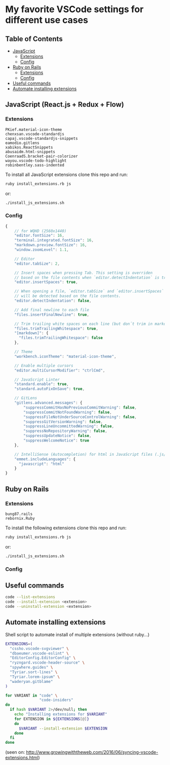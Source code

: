 # My favorite VSCode settings for different use cases

## Table of Contents

- [JavaScript](#javascript-reactjs--redux--flow)
  - [Extensions](#extensions)
  - [Config](#config)
- [Ruby on Rails](#ruby-on-rails)
  - [Extensions](#extensions-1)
  - [Config](#config-1)
- [Useful commands](#useful-commands)
- [Automate installing extensions](automate-installing-extensions)


## JavaScript (React.js + Redux + Flow)
### Extensions
  
`PKief.material-icon-theme`  
`chenxsan.vscode-standardjs`  
`capaj.vscode-standardjs-snippets`  
`eamodio.gitlens`  
`xabikos.ReactSnippets`  
`abusaidm.html-snippets`  
`CoenraadS.bracket-pair-colorizer`  
`wayou.vscode-todo-highlight`  
`robinbentley.sass-indented`  
  
To install all JavaScript extensions clone this repo and run:

```bash
ruby install_extensions.rb js
```
or:
```bash
./install_js_extensions.sh
```  

### Config

```javascript
{
    // for WQHD (2560x1440)
    "editor.fontSize": 16,
    "terminal.integrated.fontSize": 16,
    "markdown.preview.fontSize": 16,
    "window.zoomLevel": 1.1,

    // Editor
    "editor.tabSize": 2,

    // Insert spaces when pressing Tab. This setting is overriden
    // based on the file contents when `editor.detectIndentation` is true.
    "editor.insertSpaces": true,

    // When opening a file, `editor.tabSize` and `editor.insertSpaces`
    // will be detected based on the file contents.
    "editor.detectIndentation": false,

    // Add final newline to each file
    "files.insertFinalNewline": true,

    // Trim trailing white spaces on each line (but don´t trim in markdown files)
    "files.trimTrailingWhitespace": true,  
    "[markdown]": {
      "files.trimTrailingWhitespace": false
    },

    // Theme
    "workbench.iconTheme": "material-icon-theme",

    // Enable multiple cursors
    "editor.multiCursorModifier": "ctrlCmd",

    // JavaScript Linter
    "standard.enable": true,
    "standard.autoFixOnSave": true,

    // GitLens
    "gitlens.advanced.messages": {
        "suppressCommitHasNoPreviousCommitWarning": false,
        "suppressCommitNotFoundWarning": false,
        "suppressFileNotUnderSourceControlWarning": false,
        "suppressGitVersionWarning": false,
        "suppressLineUncommittedWarning": false,
        "suppressNoRepositoryWarning": false,
        "suppressUpdateNotice": false,
        "suppressWelcomeNotice": true
    },

    // IntelliSense (Autocompletion) for html in JavaScript files (.js/.jsx)
    "emmet.includeLanguages": {
      "javascript": "html"
    }
}
```

## Ruby on Rails
### Extensions
  
`bung87.rails`  
`rebornix.Ruby`  
  
To install the following extensions clone this repo and run:
  
```bash  
ruby install_extensions.rb js  
```  
or:  
```bash  
./install_js_extensions.sh  
```  

### Config

## Useful commands

```bash
code --list-extensions
code --install-extension <extension>
code --uninstall-extension <extension>
```

## Automate installing extensions

Shell script to automate install of multiple extensions (without ruby...)

```bash
EXTENSIONS=(
  "cssho.vscode-svgviewer" \
  "dbaeumer.vscode-eslint" \
  "EditorConfig.EditorConfig" \
  "ryzngard.vscode-header-source" \
  "spywhere.guides" \
  "Tyriar.sort-lines" \
  "Tyriar.lorem-ipsum" \
  "waderyan.gitblame"
)

for VARIANT in "code" \
               "code-insiders"
do
  if hash $VARIANT 2>/dev/null; then
    echo "Installing extensions for $VARIANT"
    for EXTENSION in ${EXTENSIONS[@]}
    do
      $VARIANT --install-extension $EXTENSION
    done
  fi
done
```

(seen on: http://www.growingwiththeweb.com/2016/06/syncing-vscode-extensions.html)

